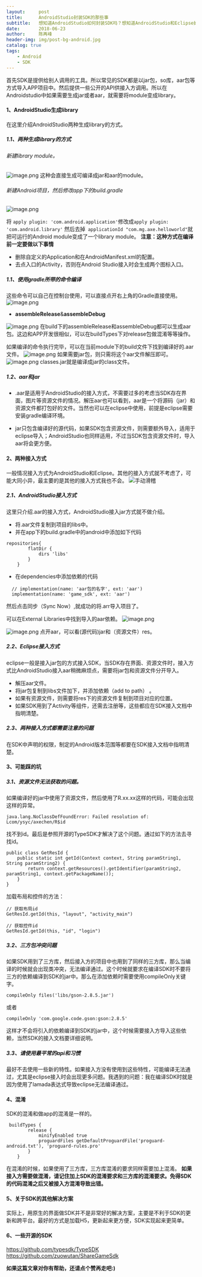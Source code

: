 ```yaml
---
layout:     post
title:      AndroidStudio封装SDK的那些事
subtitle:   想知道AndroidStudio如何封装SDK吗？想知道AndroidStudio和Eclipse如何接入SDK吗？
date:       2018-06-23
author:     陈再峰
header-img: img/post-bg-android.jpg
catalog: true
tags:
    - Android
    - SDK
---
```



首先SDK是提供给别人调用的工具。所以常见的SDK都是以jar包，so库，aar包等方式导入APP项目中。然后提供一些公开的API供接入方调用。所以在Androidstudio中如果需要生成jar或者aar，就需要将module变成library。
#### 1、AndroidStudio生成library
在这里介绍AndroidStudio两种生成library的方式。
##### 1.1、两种生成library的方式
###### 新建library module。
![image.png](https://upload-images.jianshu.io/upload_images/1930161-bba4e6334023588a.png?imageMogr2/auto-orient/strip%7CimageView2/2/w/1240)
这种会直接生成可编译成jar和aar的module。

###### 新建Android项目，然后修改app下的build.gradle
![image.png](https://upload-images.jianshu.io/upload_images/1930161-890e340522780980.png?imageMogr2/auto-orient/strip%7CimageView2/2/w/1240)

将  ```apply plugin: 'com.android.application'```修改成```apply plugin: 'com.android.library'```
然后去掉``` applicationId "com.mg.axe.helloworld"```就把可运行的Android module变成了一个library module。
**注意：这种方式在编译前一定要做以下事情**
* 删除自定义的Application和在AndroidManifest.xml的配置。
* 去点入口的Activity，否则在Android Studio接入时会生成两个图标入口。
    

##### 1.1、使用gradle所带的命令编译
这些命令可以自己在控制台使用，可以直接点开右上角的Gradle直接使用。
![image.png](https://upload-images.jianshu.io/upload_images/1930161-c1bb96df76855c35.png?imageMogr2/auto-orient/strip%7CimageView2/2/w/1240)

*  **assembleRelease**&**assembleDebug**     

![image.png](https://upload-images.jianshu.io/upload_images/1930161-0ba017df99ed59d9.png?imageMogr2/auto-orient/strip%7CimageView2/2/w/1240)
在build下的assembleRelease和assembleDebug都可以生成aar包。这边和APP开发很相似，可以在buildTypes下对release包做混淆等等操作。

如果编译的命令执行完毕，可以在当前module下的build文件下找到编译好的.aar文件。
![image.png](https://upload-images.jianshu.io/upload_images/1930161-ae5355ade2502e4c.png?imageMogr2/auto-orient/strip%7CimageView2/2/w/1240)
如果需要jar包，则只需将这个aar文件解压即可。
![image.png](https://upload-images.jianshu.io/upload_images/1930161-91e77aff157042f2.png?imageMogr2/auto-orient/strip%7CimageView2/2/w/1240)
classes.jar就是编译成jar的class文件。
##### 1.2、aar和jar

* .aar是适用于AndroidStudio的接入方式，不需要过多的考虑当SDK存在界面，图片等资源文件的情况。解压aar也可以看到，aar是一个将源码（jar）和资源文件都打包好的文件。当然也可以在eclipse中使用，前提是eclipse需要安装gradle编译环境。

* jar只包含编译好的源代码，如果SDK包含资源文件，则需要额外导入，适用于eclipse导入；AndroidStudio也同样适用，不过当SDK包含资源文件时，导入aar将会更方便。

#### 2、两种接入方式
一般情况接入方式为AndroidStudio和Eclipse。其他的接入方式就不考虑了，可能大同小异，最主要的是其他的接入方式我也不会。
![手动滑稽](https://upload-images.jianshu.io/upload_images/1930161-aee57be922bc3c13.jpg?imageMogr2/auto-orient/strip%7CimageView2/2/w/1240)


##### 2.1、AndroidStudio接入方式
这里只介绍.aar的接入方式，AndroidStudio接入jar方式就不做介绍。
* 将.aar文件复制到项目的libs中。
* 并在app下的build.gradle中的android中添加如下代码   
```
repositories{
        flatDir {
            dirs 'libs'
        }
    }
```
* 在dependencies中添加依赖的代码
```
  // implementation(name: 'aar包的名字', ext: 'aar')
  implementation(name: 'game_sdk', ext: 'aar')
```
然后点击同步（Sync Now）,就成功的将.arr导入项目了。

可以在External Libraries中找到导入的aar依赖。
![image.png](https://upload-images.jianshu.io/upload_images/1930161-9014cf4f859fa5a1.png?imageMogr2/auto-orient/strip%7CimageView2/2/w/1240)

![image.png](https://upload-images.jianshu.io/upload_images/1930161-2224b0905f66ad49.png?imageMogr2/auto-orient/strip%7CimageView2/2/w/1240)
点开aar，可以看(源代码)jar和（资源文件）res。

##### 2.2、Eclipse接入方式
eclipse一般是接入jar包的方式接入SDK，当SDK存在界面、资源文件时，接入方式比AndroidStudio接入aar稍微麻烦点，需要将jar包和资源文件分开导入。
* 解压aar文件。
* 将jar包复制到libs文件加下，并添加依赖（add to path）  。
* 如果有资源文件，则需要将res下的资源文件复制到项目对应的位置。
* 如果SDK用到了Activity等组件，还需去注册等，这些都应在SDK接入文档中指明清楚。

##### 2.3、两种接入方式都需要注意的问题
在SDK中声明的权限，制定的Android版本范围等都要在SDK接入文档中指明清楚。

#### 3、可能踩的坑
##### 3.1、资源文件无法获取的问题。
如果编译好的jar中使用了资源文件，然后使用了R.xx.xx这样的代码，可能会出现这样的异常。
```
java.lang.NoClassDefFoundError: Failed resolution of: Lcom/ysyc/axechen/R$id
```
找不到id。最后是参照开源的TypeSDK才解决了这个问题。通过如下的方法去寻找id。
```
public class GetResId {
    public static int getId(Context context, String paramString1, String paramString2) {
        return context.getResources().getIdentifier(paramString2, paramString1, context.getPackageName());
    }
}
```
加载布局和控件的方法：
```
// 获取布局id
GetResId.getId(this, "layout", "activity_main")

// 获取控件id
GetResId.getId(this, "id", "login")
```

##### 3.2、三方包冲突问题
如果SDK用到了三方库，然后接入方的项目中也用到了同样的三方库，那么当编译的时候就会出现类冲突，无法编译通过。这个时候就要求在编译SDK时不要将三方的依赖编译到SDK的jar中。那么在添加依赖时需要使用compileOnly关键字。
```
compileOnly files('libs/gson-2.8.5.jar')
```
或者
```
compileOnly 'com.google.code.gson:gson:2.8.5'
```
这样才不会将引入的依赖编译到SDK的jar中，这个时候需要接入方导入这些依赖，当然SDK的接入文档要详细说明。

##### 3.3、请使用最平常的api和习惯
最好不去使用一些新的特性。如果接入方没有使用到这些特性，可能编译无法通过，尤其是eclipse接入时会出现更多问题。我遇到的问题：我在编译SDK时就是因为使用了lamada表达式导致eclipse无法编译通过。

#### 4、混淆
SDK的混淆和做app的混淆是一样的。
```
 buildTypes {
        release {
            minifyEnabled true
            proguardFiles getDefaultProguardFile('proguard-android.txt'), 'proguard-rules.pro'
        }
    }
```
在混淆的时候，如果使用了三方库，三方库混淆的要求同样需要加上混淆。
**如果接入方需要做混淆，请记住加上SDK的混淆要求和三方库的混淆要求。免得SDK的代码混淆之后又被接入方混淆导致出错。**

#### 5、关于SDK的其他解决方案
实际上，用原生的界面做SDK并不是非常好的解决方案，主要是不利于SDK的更新和跨平台。最好的方式是加载H5，更新起来更方便，SDK实现起来更简单。

#### 6、一些开源的SDK
https://github.com/typesdk/TypeSDK
https://github.com/zuowutan/ShareGameSdk

**如果这篇文章对你有帮助，还请点个赞再走吧:)**
